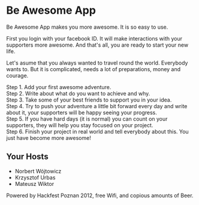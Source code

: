 Be Awesome App
==============

Be Awesome App makes you more awesome.
It is so easy to use.

First you login with your facebook ID. It will make interactions with your supporters more awesome.
And that's all, you are ready to start your new life.

Let's asume that you always wanted to travel round the world. Everybody wants to.
But it is complicated, needs a lot of preparations, money and courage.

Step 1. Add your first awesome adventure.  
Step 2. Write about what do you want to achieve and why.  
Step 3. Take some of your best friends to support you in your idea.  
Step 4. Try to push your adventure a little bit forward every day and write about it, your supporters will be happy seeing your progress.  
Step 5. If you have hard days (it is normal) you can count on your supporters, they will help you stay focused on your project.  
Step 6. Finish your project in real world and tell everybody about this. You just have become more awesome!



Your Hosts
----------

- Norbert Wójtowicz
- Krzysztof Urbas
- Mateusz Wiktor

Powered by Hackfest Poznan 2012, free Wifi, and copious amounts of Beer.
